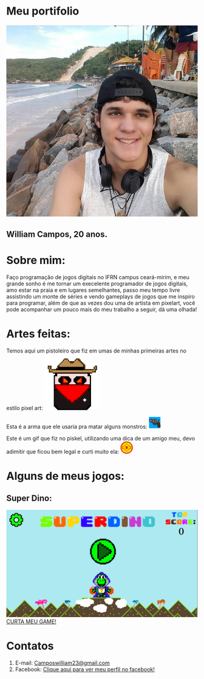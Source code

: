 # Meu portifolio
 ![Imagem](Perfil.jpg)
## William Campos, 20 anos.

# Sobre mim:
 Faço programação de jogos digitais no IFRN campus ceará-mirim, e meu grande sonho é me tornar um execelente programador
 de jogos digitais, amo estar na praia e em lugares semelhantes, passo meu tempo livre assistindo um monte de séries e 
 vendo gameplays de jogos que me inspiro para programar, além de que as vezes dou uma de artista em pixelart, você pode 
 acompanhar um pouco mais do meu trabalho a seguir, dá uma olhada!

# Artes feitas:
Temos aqui um pistoleiro que fiz em umas de minhas primeiras artes no estilo pixel art:
![Imagem](PERSON.png)

Esta é a arma que ele usaria pra matar alguns monstros:
![Imagem](ARMA.png)

Este é um gif que fiz no piskel, utilizando uma dica de um amigo meu, devo adimitir que ficou bem legal e curti muito ela:
![Imagem](MOEDA.gif)


# Alguns de meus jogos: 

## Super Dino:
![Imagem](Super-dino.png)
<a href = "https://lemuelmarques.github.io/SUPERDINO/" target = "_blank">  CURTA MEU GAME!  </a>
 <!-- 1. Adicionar um Link (url):
  [Clique aqui](https://pbs.twimg.com/profile_images/505770595422699521/n8bFETLR.jpeg)-->
  
 <!-- 2.Adicionar uma imagem da internet:
  ![Clique aqui](https://http2.mlstatic.com/caneca-porcelana-geek-simpsons-hommer-D_NQ_NP_646731-MLB26105730119_102017-F.jpg)-->
  
  <!--3. Adicionar uma imagem do computador (arquivo):
  ![Imagem](soul-eater-1.jpg)-->
 
  <!--4.Adicionar um link que seja a imagem : 
  [![Imagem1](813479_1.jpg)](http://Twitter.com)-->
  
  <!--5.Adicionar um link que seja a imagem e que abra em uma nova guia:
  <a href = "http://google.com" target  = "_blank" > ![Imagem](soul-eater-1.jpg) </a> -->
# Contatos

1. E-mail: Camposwilliam23@gmail.com
2. Facebook: 
<a href = "https://m.facebook.com/william.campos.7712?ref=bookmarks" target = "_blank">  Clique aqui para ver meu perfil no facebook! </a> 



